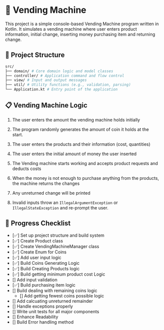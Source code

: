 # 🎰 Vending Machine

This project is a simple console-based Vending Machine program written in Kotlin. It simulates a vending machine where user enters product information, initial change, inserting money purchasing item and returning change.

## 📂 Project Structure

```bash
src/
├── domain/ # Core domain logic and model classes
├── controller/ # Application command and flow control
├── view/ # Input and output messages
├── util/ # Utility functions (e.g., validation, parsing)
└── Application.kt # Entry point of the application
```

## 📋 Vending Machine Logic

1. The user enters the amount the vending machine holds initially
2. The program randomly generates the amount of coin it holds at the start.
3. The user enters the products and their information (cost, quantities)
4. The user enters the initial amount of money the user inserted
5. The Vending machine starts working and accepts product requests and deducts costs
6. When the money is not enough to purchase anything from the products, the machine returns the changes
7. Any unreturned change will be printed

8. Invalid inputs throw an `IllegalArgumentException` or `IllegalStateException` and re-prompt the user.

## 🚧 Progress Checklist

- [✅] Set up project structure and build system
- [✅] Create Product class
- [✅] Create VendingMachineManager class
- [✅] Create Enum for Coins
- [✅] Add user input logic
- [✅] Build Coins Generating Logic
- [✅] Build Creating Products logic
- [✅] Build getting minimum product cost Logic
- [] Add input validation
- [✅] Build purchasing item logic
- [] Build dealing with remaining coins logic
    - [] Add getting fewest coins possible logic
- [] Add calcuating unreturned remainder
- [] Handle exceptions properly
- [] Write unit tests for all major components
- [] Enhance Readability
- [] Build Error handling method
